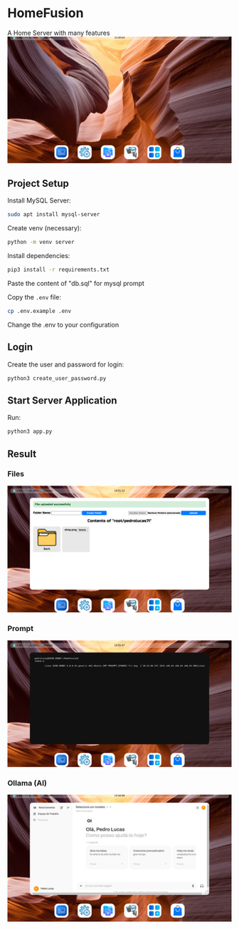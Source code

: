 # HomeFusion
 A Home Server with many features
![HomeFusion](screenshots/dashboard.png)
## Project Setup

Install MySQL Server:
```sh
sudo apt install mysql-server
```

Create venv (necessary):
```sh
python -m venv server
```

Install dependencies:
```sh
pip3 install -r requirements.txt
```

Paste the content of "db.sql" for mysql prompt

Copy the `.env` file:
```sh
cp .env.example .env
```

Change the .env to your configuration

## Login

Create the user and password for login:
```sh
python3 create_user_password.py
```

## Start Server Application

Run:
```sh
python3 app.py
```

## Result
### Files
![HomeFusion in files](screenshots/files.png)

### Prompt
![HomeFusion in prompt](screenshots/prompt.png)

### Ollama (AI)
![HomeFusion in prompt](screenshots/ollama.png)

